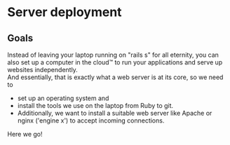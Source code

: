 # Server deployment

## Goals
Instead of leaving your laptop running on "rails s" for all eternity, you can also set up a computer in the cloud™ to run your applications and serve up websites independently.  
And essentially, that is exactly what a web server is at its core, so we need to 
* set up an operating system and 
* install the tools we use on the laptop from Ruby to git. 
* Additionally, we want to install a suitable web server like Apache or nginx ('engine x') to accept incoming connections.  

Here we go!